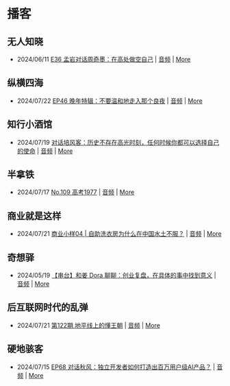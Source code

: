 # 播客

## 无人知晓
- 2024/06/11 [E36 孟岩对话周奇墨：在高处做空自己](https://www.xiaoyuzhoufm.com/episode/6667f31dc26e396a36eefe25) | [音频](https://dts-api.xiaoyuzhoufm.com/track/611719d3cb0b82e1df0ad29e/6667f31dc26e396a36eefe25/media.xyzcdn.net/ljJYPINg_uUnMMt8WMuIsiU41BZt.m4a) | [More](channels/%E6%97%A0%E4%BA%BA%E7%9F%A5%E6%99%93.md)

## 纵横四海
- 2024/07/22 [EP46 晚年特辑：不要温和地走入那个良夜](https://www.ximalaya.com/sound/743016477) | [音频](https://audio.xmcdn.com/storages/1da1-audiofreehighqps/66/46/GKwRIMAKc7cBBgNOqAL0lyx-.m4a) | [More](channels/%E7%BA%B5%E6%A8%AA%E5%9B%9B%E6%B5%B7.md)

## 知行小酒馆
- 2024/07/19 [对话培风客：历史不存在高光时刻，任何时候你都可以选择自己的使命](https://www.xiaoyuzhoufm.com/episode/6699fb6337236c546e3e9af9) | [音频](https://dts-api.xiaoyuzhoufm.com/track/6013f9f58e2f7ee375cf4216/6699fb6337236c546e3e9af9/media.xyzcdn.net/lo6U_p6dHHFUy_pypACKTrjj0Mo3.m4a) | [More](channels/%E7%9F%A5%E8%A1%8C%E5%B0%8F%E9%85%92%E9%A6%86.md)

## 半拿铁
- 2024/07/17 [No.109 高考1977](https://www.ximalaya.com/sound/741525431) | [音频](https://dl.wavpub.com/item/227_31599915_8538.m4a) | [More](channels/%E5%8D%8A%E6%8B%BF%E9%93%81.md)

## 商业就是这样
- 2024/07/21 [商业小样04 | 自助洗衣房为什么在中国水土不服？](https://www.ximalaya.com/sound/742926987) | [音频](https://audio.xmcdn.com/storages/05f6-audiofreehighqps/24/BA/GKwRIJEKcvqbAEunEQL0Y-3h.m4a) | [More](channels/%E5%95%86%E4%B8%9A%E5%B0%B1%E6%98%AF%E8%BF%99%E6%A0%B7.md)

## 奇想驿
- 2024/05/19 [【串台】和姜 Dora 聊聊：创业复盘，在具体的事中找到意义](https://www.xiaoyuzhoufm.com/episode/664962d382b428eafd844366) | [音频](https://dts-api.xiaoyuzhoufm.com/track/6034daea97755b8fc9c66480/664962d382b428eafd844366/media.xyzcdn.net/llloyy2KoUURla1cgosxmkenwwHw.m4a) | [More](channels/%E5%A5%87%E6%83%B3%E9%A9%BF.md)

## 后互联网时代的乱弹
- 2024/07/21 [第122期 地平线上的懂王朝](https://hosting.wavpub.cn/pie/ep122/) | [音频](https://tk.wavpub.com/WPDL_YTSXMQdSHuwVKMWdCFsrfecyzwHTmVNpVaUagwkAJjFCBKJcrBekMBAszn-9c.mp3) | [More](channels/%E5%90%8E%E4%BA%92%E8%81%94%E7%BD%91%E6%97%B6%E4%BB%A3%E7%9A%84%E4%B9%B1%E5%BC%B9.md)

## 硬地骇客
- 2024/07/15 [EP68 对话秋风：独立开发者如何打造出百万用户级AI产品？](https://www.xiaoyuzhoufm.com/episode/66950a8d37236c546e4d9943) | [音频](https://dts-api.xiaoyuzhoufm.com/track/640ee2438be5d40013fe4a87/66950a8d37236c546e4d9943/media.xyzcdn.net/luSqRLPL9iCtsII-bhnfueCs5_8Q.m4a) | [More](channels/%E7%A1%AC%E5%9C%B0%E9%AA%87%E5%AE%A2.md)

